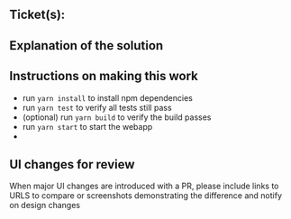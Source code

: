 ## Ticket(s):

## Explanation of the solution

## Instructions on making this work

- run `yarn install` to install npm dependencies
- run `yarn test` to verify all tests still pass
- (optional) run `yarn build` to verify the build passes
- run `yarn start` to start the webapp
-

## UI changes for review

When major UI changes are introduced with a PR, please include links to URLS to compare or screenshots demonstrating the difference and notify on design changes
